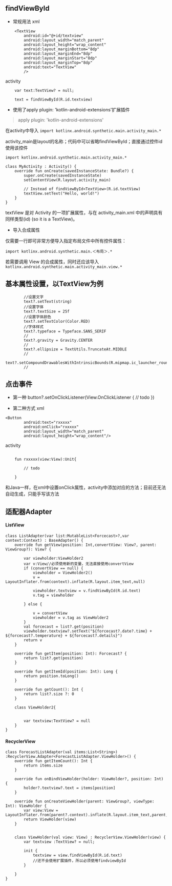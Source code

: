 ## findViewById

* 常规用法
xml  

```
	<TextView
        android:id="@+id/textview"
        android:layout_width="match_parent"
        android:layout_height="wrap_content"
        android:layout_marginBottom="8dp"
        android:layout_marginEnd="8dp"
        android:layout_marginStart="8dp"
        android:layout_marginTop="8dp"
        android:text="TextView"
        />

```

activity

```
	var text:TextView? = null;
	
  	text = findViewById(R.id.textview)
```

* 使用了apply plugin: 'kotlin-android-extensions'扩展插件

> apply plugin: 'kotlin-android-extensions'

在activity中导入
`import kotlinx.android.synthetic.main.activity_main.*`

activity_main是layout的名称；代码中可以省略findViewById；直接通过控件id使用该控件

```
import kotlinx.android.synthetic.main.activity_main.*

class MyActivity : Activity() {
    override fun onCreate(savedInstanceState: Bundle?) {
        super.onCreate(savedInstanceState)
        setContentView(R.layout.activity_main)
        
        // Instead of findViewById<TextView>(R.id.textView)
        textView.setText("Hello, world!")
    }
}
```
textView 是对 Activity 的一项扩展属性，与在 activity_main.xml 中的声明具有同样类型(id) (so it is a TextView)。

* 导入合成属性

仅需要一行即可非常方便导入指定布局文件中所有控件属性：

`import kotlinx.android.synthetic.main.＜布局＞.*`

若需要调用 View 的合成属性，同时还应该导入 
`kotlinx.android.synthetic.main.activity_main.view.*`

## 基本属性设置，以TextView为例

```
		//设置文字
        text?.setText(string)
        //设置字体
        text?.textSize = 25f
        //设置字体颜色
        text?.setTextColor(Color.RED)
        //字体样式
        text?.typeface = Typeface.SANS_SERIF
        //
        text?.gravity = Gravity.CENTER
        //
        text?.ellipsize = TextUtils.TruncateAt.MIDDLE
        //
        text?.setCompoundDrawablesWithIntrinsicBounds(R.mipmap.ic_launcher_round,0,0,0)
        //
```

## 点击事件

* 第一种
	button?.setOnClickListener(View.OnClickListener {
            // todo
        })

* 第二种方式
xml

```
<Button
        android:text="rxxxxx"
        android:onClick="rxxxxx"
        android:layout_width="match_parent"
        android:layout_height="wrap_content"/>
```

activity

```

	fun rxxxxx(view:View):Unit{

        // todo

    }
```

和Java一样，在xml中设置onClick属性，activity中添加对应的方法；目前还无法自动生成，只能手写该方法  

## 适配器Adapter

#### ListView

```
class ListAdapter(var list:MutableList<Forcecast>?,var context:Context) : BaseAdapter() {
    override fun getView(position: Int,convertView: View?, parent: ViewGroup?): View? {

        var viewholder:ViewHolder2
        var v:View//必须使用新的变量，无法直接使用convertView
        if (convertView == null) {
            viewholder = ViewHolder2()
            v = LayoutInflater.from(context).inflate(R.layout.item_text,null)

            viewholder.textview = v.findViewById(R.id.text)
            v.tag = viewholder

        } else {

            v = convertView
            viewholder = v.tag as ViewHolder2
        }
        val forcecast = list?.get(position)
        viewholder.textview?.setText("${forcecast?.date?.time} + ${forcecast?.temperature} + ${forcecast?.details}")
        return v
    }

    override fun getItem(position: Int): Forcecast? {
        return list?.get(position)
    }

    override fun getItemId(position: Int): Long {
        return position.toLong()
    }

    override fun getCount(): Int {
        return list?.size ?: 0
    }

    class ViewHolder2{


        var textview:TextView? = null
    }
}
```


#### RecyclerView

```
class ForecastListAdapter(val items:List<String>) :RecyclerView.Adapter<ForecastListAdapter.ViewHolder>() {
    override fun getItemCount(): Int {
        return items.size
    }

    override fun onBindViewHolder(holder: ViewHolder?, position: Int) {
        holder?.textview?.text = items[position]
    }

    override fun onCreateViewHolder(parent: ViewGroup?, viewType: Int): ViewHolder {
        var view:View = LayoutInflater.from(parent?.context).inflate(R.layout.item_text,parent,false)
        return ViewHolder(view)
    }


    class ViewHolder(val view: View) : RecyclerView.ViewHolder(view) {
        var textview :TextView? = null;

        init {
            textview = view.findViewById(R.id.text)
            //还不会使用扩展插件，所以必须使用findviewById
        }

    }
}
```






